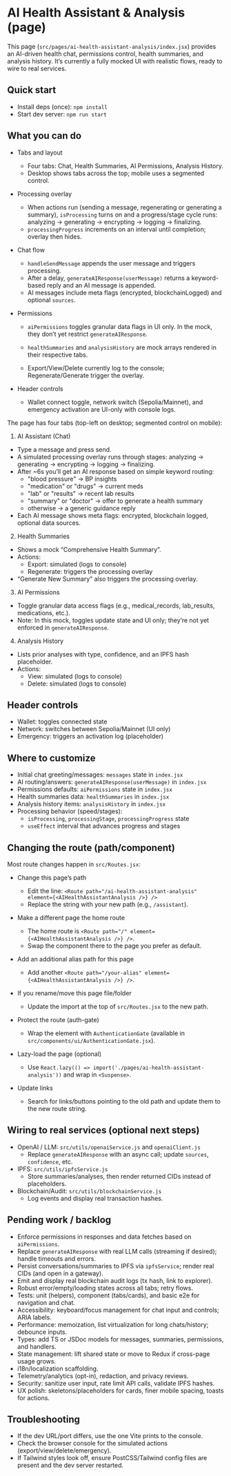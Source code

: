 # AI Health Assistant & Analysis (page)

This page (`src/pages/ai-health-assistant-analysis/index.jsx`) provides an AI-driven health chat, permissions control, health summaries, and analysis history. It’s currently a fully mocked UI with realistic flows, ready to wire to real services.

## Quick start

- Install deps (once): `npm install`
- Start dev server: `npm run start`

## What you can do

- Tabs and layout
  - Four tabs: Chat, Health Summaries, AI Permissions, Analysis History.
  - Desktop shows tabs across the top; mobile uses a segmented control.

- Processing overlay
  - When actions run (sending a message, regenerating or generating a summary), `isProcessing` turns on and a progress/stage cycle runs: analyzing → generating → encrypting → logging → finalizing.
  - `processingProgress` increments on an interval until completion; overlay then hides.

- Chat flow
  - `handleSendMessage` appends the user message and triggers processing.
  - After a delay, `generateAIResponse(userMessage)` returns a keyword-based reply and an AI message is appended.
  - AI messages include meta flags (encrypted, blockchainLogged) and optional `sources`.

- Permissions
  - `aiPermissions` toggles granular data flags in UI only. In the mock, they don’t yet restrict `generateAIResponse`.

  - `healthSummaries` and `analysisHistory` are mock arrays rendered in their respective tabs.
  - Export/View/Delete currently log to the console; Regenerate/Generate trigger the overlay.

- Header controls
  - Wallet connect toggle, network switch (Sepolia/Mainnet), and emergency activation are UI-only with console logs.

The page has four tabs (top-left on desktop; segmented control on mobile):

1) AI Assistant (Chat)
- Type a message and press send.
- A simulated processing overlay runs through stages: analyzing → generating → encrypting → logging → finalizing.
- After ~6s you’ll get an AI response based on simple keyword routing:
  - "blood pressure" → BP insights
  - "medication" or "drugs" → current meds
  - "lab" or "results" → recent lab results
  - "summary" or "doctor" → offer to generate a health summary
  - otherwise → a generic guidance reply
- Each AI message shows meta flags: encrypted, blockchain logged, optional data sources.

2) Health Summaries
- Shows a mock “Comprehensive Health Summary”.
- Actions:
  - Export: simulated (logs to console)
  - Regenerate: triggers the processing overlay
- “Generate New Summary” also triggers the processing overlay.

3) AI Permissions
- Toggle granular data access flags (e.g., medical_records, lab_results, medications, etc.).
- Note: In this mock, toggles update state and UI only; they’re not yet enforced in `generateAIResponse`.

4) Analysis History
- Lists prior analyses with type, confidence, and an IPFS hash placeholder.
- Actions:
  - View: simulated (logs to console)
  - Delete: simulated (logs to console)

## Header controls

- Wallet: toggles connected state
- Network: switches between Sepolia/Mainnet (UI only)
- Emergency: triggers an activation log (placeholder)

## Where to customize

- Initial chat greeting/messages: `messages` state in `index.jsx`
- AI routing/answers: `generateAIResponse(userMessage)` in `index.jsx`
- Permissions defaults: `aiPermissions` state in `index.jsx`
- Health summaries data: `healthSummaries` in `index.jsx`
- Analysis history items: `analysisHistory` in `index.jsx`
- Processing behavior (speed/stages):
  - `isProcessing`, `processingStage`, `processingProgress` state
  - `useEffect` interval that advances progress and stages

## Changing the route (path/component)

Most route changes happen in `src/Routes.jsx`:

- Change this page’s path
  - Edit the line: `<Route path="/ai-health-assistant-analysis" element={<AIHealthAssistantAnalysis />} />`
  - Replace the string with your new path (e.g., `/assistant`).

- Make a different page the home route
  - The home route is `<Route path="/" element={<AIHealthAssistantAnalysis />} />`.
  - Swap the component there to the page you prefer as default.

- Add an additional alias path for this page
  - Add another `<Route path="/your-alias" element={<AIHealthAssistantAnalysis />} />`.

- If you rename/move this page file/folder
  - Update the import at the top of `src/Routes.jsx` to the new path.

- Protect the route (auth-gate)
  - Wrap the element with `AuthenticationGate` (available in `src/components/ui/AuthenticationGate.jsx`).

- Lazy-load the page (optional)
  - Use `React.lazy(() => import('./pages/ai-health-assistant-analysis'))` and wrap in `<Suspense>`.

- Update links
  - Search for links/buttons pointing to the old path and update them to the new route string.

## Wiring to real services (optional next steps)

- OpenAI / LLM: `src/utils/openaiService.js` and `openaiClient.js`
  - Replace `generateAIResponse` with an async call; update `sources`, `confidence`, etc.
- IPFS: `src/utils/ipfsService.js`
  - Store summaries/analyses, then render returned CIDs instead of placeholders.
- Blockchain/Audit: `src/utils/blockchainService.js`
  - Log events and display real transaction hashes.

## Pending work / backlog

- Enforce permissions in responses and data fetches based on `aiPermissions`.
- Replace `generateAIResponse` with real LLM calls (streaming if desired); handle timeouts and errors.
- Persist conversations/summaries to IPFS via `ipfsService`; render real CIDs (and open in a gateway).
- Emit and display real blockchain audit logs (tx hash, link to explorer).
- Robust error/empty/loading states across all tabs; retry flows.
- Tests: unit (helpers), component (tabs/cards), and basic e2e for navigation and chat.
- Accessibility: keyboard/focus management for chat input and controls; ARIA labels.
- Performance: memoization, list virtualization for long chats/history; debounce inputs.
- Types: add TS or JSDoc models for messages, summaries, permissions, and handlers.
- State management: lift shared state or move to Redux if cross-page usage grows.
- i18n/localization scaffolding.
- Telemetry/analytics (opt-in), redaction, and privacy reviews.
- Security: sanitize user input, rate limit API calls, validate IPFS hashes.
- UX polish: skeletons/placeholders for cards, finer mobile spacing, toasts for actions.

## Troubleshooting

- If the dev URL/port differs, use the one Vite prints to the console.
- Check the browser console for the simulated actions (export/view/delete/emergency).
- If Tailwind styles look off, ensure PostCSS/Tailwind config files are present and the dev server restarted.
